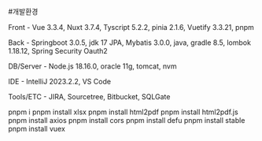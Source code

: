 #개발환경

Front - Vue 3.3.4, Nuxt 3.7.4, Tyscript 5.2.2, pinia 2.1.6, Vuetify 3.3.21, pnpm

Back - Springboot 3.0.5, jdk 17 JPA, Mybatis 3.0.0, java, gradle 8.5, lombok 1.18.12, Spring Security Oauth2

DB/Server - Node.js 18.16.0, oracle 11g, tomcat, nvm

IDE - IntelliJ 2023.2.2, VS Code

Tools/ETC - JIRA, Sourcetree, Bitbucket, SQLGate

pnpm i pnpm install xlsx pnpm install html2pdf pnpm install html2pdf.js pnpm install axios pnpm install cors pnpm install defu pnpm install stable pnpm install vuex
